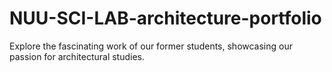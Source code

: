 # NUU-SCI-LAB-architecture-portfolio
Explore the fascinating work of our former students, showcasing our passion for architectural studies.
